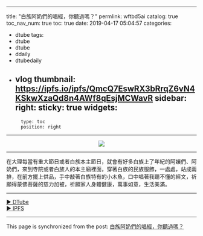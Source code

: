 
---
title: "白族阿奶們的唱經，你聽過嗎？"
permlink: wftbd5ai
catalog: true
toc_nav_num: true
toc: true
date: 2019-04-17 05:04:57
categories:
- dtube
tags:
- dtube
- dtube
- ddaily
- dtubedaily
- vlog
thumbnail: https://ipfs.io/ipfs/QmcQ7EswRX3bRrqZ6vN4KSkwXzaQd8n4AWf8qEsjMCWavR
sidebar:
    right:
        sticky: true
widgets:
    -
        type: toc
        position: right
---


<center><a href='https://d.tube/#!/v/sunai/wftbd5ai'><img src='https://ipfs.io/ipfs/QmcQ7EswRX3bRrqZ6vN4KSkwXzaQd8n4AWf8qEsjMCWavR'></a></center><hr>

在大理每當有重大節日或者白族本主節日，就會有好多白族上了年紀的阿孃們、阿奶們，來到寺院或者白族人的本主廟裡面，穿著白族的民族服飾，一處處，站成兩排，在前方擺上供品，手中敲著白族特有的小木魚，口中唱著我聽不懂的經文，祈願得蒙佛菩薩的慈力加被，祈願家人身體健康，萬事如意，生活美滿。

<hr><a href='https://d.tube/#!/v/sunai/wftbd5ai'> ▶️ DTube</a><br /><a href='https://ipfs.io/ipfs/QmbCLCvPke7a3rBFcJvkECNzASVKUnVWpFHaHCKj7Q4opk'> ▶️ IPFS</a>

- - -

This page is synchronized from the post: [白族阿奶們的唱經，你聽過嗎？](https://steemit.com/@sunai/wftbd5ai)
